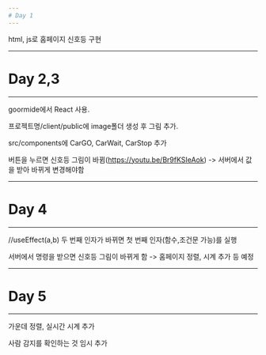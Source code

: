 ```yaml
---
# Day 1
---
```

html, js로 홈페이지 신호등 구현

---
# Day 2,3
---
goormide에서 React 사용.

프로젝트명/client/public에 image폴더 생성 후 그림 추가.

src/components에 CarGO, CarWait, CarStop 추가

버튼을 누르면 신호등 그림이 바뀜(https://youtu.be/Br9fKSIeAok)
    -> 서버에서 값을 받아 바뀌게 변경해야함

---
# Day 4
---
//useEffect(a,b) 두 번째 인자가 바뀌면 첫 번째 인자(함수,조건문 가능)를 실행

서버에서 명령을 받으면 신호등 그림이 바뀌게 함
    -> 홈페이지 정렬, 시계 추가 등 예정

---
# Day 5
---
가운데 정렬, 실시간 시계 추가

사람 감지를 확인하는 것 임시 추가


